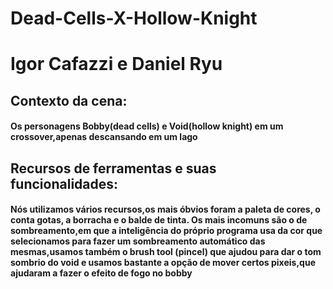 # Dead-Cells-X-Hollow-Knight
<h1>Igor Cafazzi e Daniel Ryu</h1>

<h2>Contexto da cena:</h2>
<h4>Os personagens Bobby(dead cells) e Void(hollow knight) em um crossover,apenas descansando em um lago</h4>

<h2>Recursos de ferramentas e suas funcionalidades:</h2>
<h4>Nós utilizamos vários recursos,os mais óbvios foram a paleta de cores, o conta gotas, a borracha e o balde de tinta. Os mais incomuns são o de sombreamento,em que a inteligência do próprio programa usa da cor que selecionamos para fazer um sombreamento automático das mesmas,usamos também o brush tool (pincel) que ajudou para dar o tom sombrio do void e usamos bastante a opção de mover certos pixeis,que ajudaram a fazer o efeito de fogo no bobby</h4>
